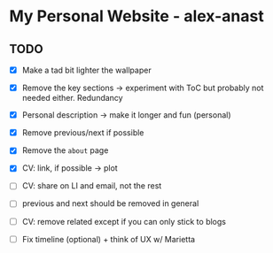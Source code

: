 # My Personal Website - alex-anast

## TODO

- [X] Make a tad bit lighter the wallpaper
- [X] Remove the key sections -> experiment with ToC but probably not needed either. Redundancy
- [X] Personal description -> make it longer and fun (personal)
- [X] Remove previous/next if possible
- [X] Remove the `about` page
- [X] CV: link, if possible -> plot
- [ ] CV: share on LI and email, not the rest
- [ ] previous and next should be removed in general
- [ ] CV: remove related except if you can only stick to blogs
- [ ] Fix timeline (optional) + think of UX w/ Marietta

